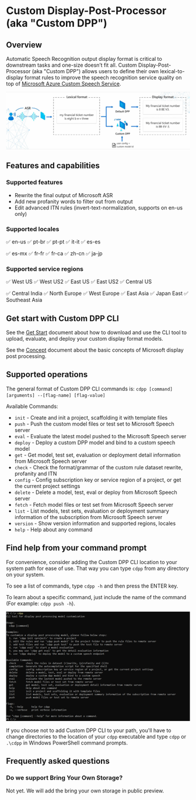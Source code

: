 # Custom Display-Post-Processor (aka "Custom DPP")

## Overview

Automatic Speech Recognition output display format is critical to downstream tasks and one-size doesn’t fit all. Custom Display-Post-Processor (aka "Custom DPP") allows users to define their own lexical-to-display format rules to improve the speech recognition service quality on top of [Microsoft Azure Custom Speech Service](https://docs.microsoft.com/azure/cognitive-services/speech-service/custom-speech-overview).

![cdpp demo](pics/CDPP.jpg)

## Features and capabilities

### Supported features
* Rewrite the final output of Microsoft ASR
* Add new profanity words to filter out from output
* Edit advanced ITN rules (invert-text-normalization, supports on en-us only)

### Supported locales

:white_check_mark: en-us :white_check_mark: pt-br :white_check_mark: pt-pt :white_check_mark: it-it :white_check_mark: es-es 

:white_check_mark: es-mx :white_check_mark: fr-fr :white_check_mark: fr-ca :white_check_mark: zh-cn :white_check_mark: ja-jp 

### Supported service regions

:white_check_mark: West US :white_check_mark: West US2 :white_check_mark: East US :white_check_mark: East US2 :white_check_mark: Central US

:white_check_mark: Central India :white_check_mark: North Europe :white_check_mark: West Europe :white_check_mark: East Asia :white_check_mark: Japan East :white_check_mark: Southeast Asia

## Get start with Custom DPP CLI

See the [Get Start](GETSTART.md) document about how to download and use the CLI tool to upload, evaluate, and deploy your custom display format models.

See the [Concept](CONCEPTS.md) document about the basic concepts of Microsoft display post processing.

## Supported operations

The general format of Custom DPP CLI commands is: `cdpp [command] [arguments] --[flag-name] [flag-value]`

Available Commands:
* `init` - Create and init a project, scaffolding it with template files
* `push` - Push the custom model files or test set to Microsoft Speech server
* `eval` - Evaluate the latest model pushed to the Microsoft Speech server
* `deploy` - Deploy a custom DPP model and bind to a custom speech model
* `get` - Get model, test set, evaluation or deployment detail information from Microsoft Speech server
* `check` - Check the format/grammar of the custom rule dataset rewrite, profanity and ITN
* `config` - Config subscription key or service region of a project, or get the current project settings
* `delete` - Delete a model, test, eval or deploy from Microsoft Speech server
* `fetch` - Fetch model files or test set from Microsoft Speech server
* `list` - List models, test sets, evaluation or deployment summary information of the subscription from Microsoft Speech server
* `version` - Show version information and supported regions, locales
* `help` - Help about any command

## Find help from your command prompt

For convenience, consider adding the Custom DPP CLI location to your system path for ease of use. That way you can type `cdpp` from any directory on your system.

To see a list of commands, type `cdpp -h` and then press the ENTER key.

To learn about a specific command, just include the name of the command (For example: `cdpp push -h`).

![cdpp command help example](pics/CLI.jpg)

If you choose not to add Custom DPP CLI to your path, you'll have to change directories to the location of your `cdpp` executable and type `cdpp` or `.\cdpp` in Windows PowerShell command prompts.


## Frequently asked questions

### Do we support Bring Your Own Storage?

Not yet. We will add the bring your own storage in public preview.
